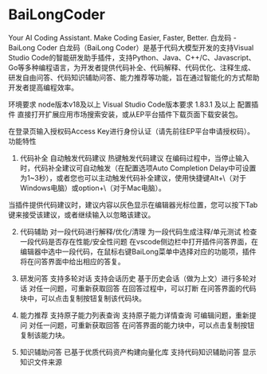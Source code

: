 # BaiLongCoder
Your AI Coding Assistant. Make Coding Easier, Faster, Better.
白龙码 - BaiLong Coder
白龙码（BaiLong Coder）是基于代码大模型开发的支持Visual Studio Code的智能研发助手插件，支持Python、Java、C++/C、Javascript、Go等多种编程语言，为开发者提供代码补全、代码解释、代码优化、注释生成、研发自由问答、代码知识辅助问答、能力推荐等功能，旨在通过智能化的方式帮助开发者提高编程效率。

环境要求
node版本v18及以上
Visual Studio Code版本要求 1.83.1 及以上
配置插件
直接打开扩展应用市场搜索安装，或从EP平台插件下载页面下载安装包。

在登录页输入授权码Access Key进行身份认证（请先前往EP平台申请授权码）。
功能特性
1. 代码补全
自动触发代码建议
热键触发代码建议
在编码过程中，当停止输入时，代码补全建议可自动触发（在配置选项Auto Completion Delay中可设置为1~3秒），或者您也可以主动触发代码补全建议，使用快捷键Alt+\（对于Windows电脑）或option+\（对于Mac电脑）。

当插件提供代码建议时，建议内容以灰色显示在编辑器光标位置，您可以按下Tab键来接受该建议，或者继续输入以忽略该建议。

2. 代码辅助
对一段代码进行解释/优化/清理
为一段代码生成注释/单元测试
检查一段代码是否存在性能/安全性问题
在vscode侧边栏中打开插件问答界面，在编辑器中选中一段代码，在鼠标右键BaiLong菜单中选择对应的功能项，插件将在问答界面中给出相应的答复。

3. 研发问答
支持多轮对话
支持会话历史
基于历史会话（做为上文）进行多轮对话
对任一问题，可重新获取回答
在回答过程中，可以打断
在问答界面的代码块中，可以点击复制按钮复制该代码块。

4. 能力推荐
支持原子能力列表查询
支持原子能力详情查询
可编辑问题，重新提问
对任一问题，可重新获取回答
在问答界面的能力块中，可以点击复制按钮复制该能力块。

5. 知识辅助问答
已基于优质代码资产构建向量化库
支持代码知识辅助问答
显示知识文件来源
